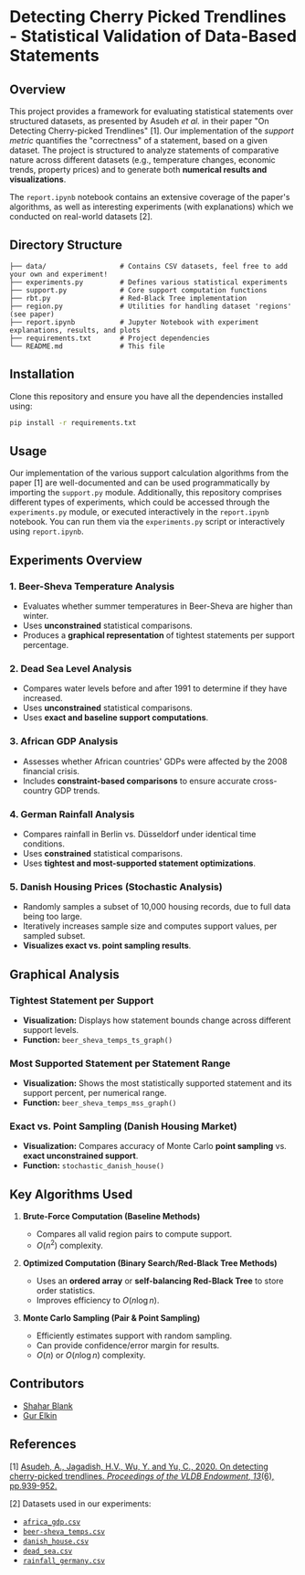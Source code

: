 # **Detecting Cherry Picked Trendlines - Statistical Validation of Data-Based Statements**

## **Overview**
This project provides a framework for evaluating statistical statements over structured datasets, as presented by Asudeh *et al.* in their paper "On Detecting Cherry-picked Trendlines" \[1\]. Our implementation of the *support metric* quantifies the "correctness" of a statement, based on a given dataset.
The project is structured to analyze statements of comparative nature across different datasets (e.g., temperature changes, economic trends, property prices) and to generate both **numerical results and visualizations**.

The `report.ipynb` notebook contains an extensive coverage of the paper's algorithms, as well as  interesting experiments (with explanations) which we conducted on real-world datasets \[2\].

## **Directory Structure**
```
├── data/                  # Contains CSV datasets, feel free to add your own and experiment!
├── experiments.py         # Defines various statistical experiments
├── support.py             # Core support computation functions
├── rbt.py                 # Red-Black Tree implementation
├── region.py              # Utilities for handling dataset 'regions' (see paper)
├── report.ipynb           # Jupyter Notebook with experiment explanations, results, and plots
├── requirements.txt       # Project dependencies
└── README.md              # This file
```

## **Installation**
Clone this repository and ensure you have all the dependencies installed using:
```bash
pip install -r requirements.txt
```

## **Usage**
Our implementation of the various support calculation algorithms from the paper \[1\] are well-documented and can be used programmatically by importing the `support.py` module.
Additionally, this repository comprises different types of experiments, which could be accessed through the `experiments.py` module, or executed interactively in the `report.ipynb` notebook. You can run them via the `experiments.py` script or interactively using `report.ipynb`.

## **Experiments Overview**
### **1. Beer-Sheva Temperature Analysis**
- Evaluates whether summer temperatures in Beer-Sheva are higher than winter.
- Uses **unconstrained** statistical comparisons.
- Produces a **graphical representation** of tightest statements per support percentage.

### **2. Dead Sea Level Analysis**
- Compares water levels before and after 1991 to determine if they have increased.
- Uses **unconstrained** statistical comparisons.
- Uses **exact and baseline support computations**.

### **3. African GDP Analysis**
- Assesses whether African countries' GDPs were affected by the 2008 financial crisis.
- Includes **constraint-based comparisons** to ensure accurate cross-country GDP trends.

### **4. German Rainfall Analysis**
- Compares rainfall in Berlin vs. Düsseldorf under identical time conditions.
- Uses **constrained** statistical comparisons.
- Uses **tightest and most-supported statement optimizations**.

### **5. Danish Housing Prices (Stochastic Analysis)**
- Randomly samples a subset of 10,000 housing records, due to full data being too large.
- Iteratively increases sample size and computes support values, per sampled subset.
- **Visualizes exact vs. point sampling results**.

## **Graphical Analysis**
### **Tightest Statement per Support**
- **Visualization:** Displays how statement bounds change across different support levels.
- **Function:** `beer_sheva_temps_ts_graph()`

### **Most Supported Statement per Statement Range**
- **Visualization:** Shows the most statistically supported statement and its support percent, per numerical range.
- **Function:** `beer_sheva_temps_mss_graph()`

### **Exact vs. Point Sampling (Danish Housing Market)**
- **Visualization:** Compares accuracy of Monte Carlo **point sampling** vs. **exact unconstrained support**.
- **Function:** `stochastic_danish_house()`

## **Key Algorithms Used**
1. **Brute-Force Computation (Baseline Methods)**
   - Compares all valid region pairs to compute support.
   - $O(n^2)$ complexity.

2. **Optimized Computation (Binary Search/Red-Black Tree Methods)**
   - Uses an **ordered array** or **self-balancing Red-Black Tree** to store order statistics.
   - Improves efficiency to $O(n \log n)$.

3. **Monte Carlo Sampling (Pair & Point Sampling)**
   - Efficiently estimates support with random sampling.
   - Can provide confidence/error margin for results.
   - $O(n)$ or $O(n \log n)$ complexity.

## **Contributors**
   - [Shahar Blank](https://github.com/BlankShahar)
   - [Gur Elkin](https://github.com/gurelkin)

## **References**
\[1\] [Asudeh, A., Jagadish, H.V., Wu, Y. and Yu, C., 2020. On detecting cherry-picked trendlines. _Proceedings of the VLDB Endowment_, _13_(6), pp.939-952.](https://www.vldb.org/pvldb/vol13/p939-asudeh.pdf)

\[2\] Datasets used in our experiments:
- [`africa_gdp.csv`](https://www.kaggle.com/datasets/stealthtechnologies/gdp-growth-of-african-countries/data)
- [`beer-sheva_temps.csv`](???)
- [`danish_house.csv`](https://www.kaggle.com/datasets/martinfrederiksen/danish-residential-housing-prices-1992-2024?select=DKHousingPricesSample100k.csv)
- [`dead_sea.csv`](https://data.gov.il/dataset/https-www-data-gov-il-dataset-683/resource/823479b4-4771-43d8-9189-6a2a1dcaaf10)
- [`rainfall_germany.csv`](https://www.kaggle.com/datasets/heidarmirhajisadati/germany-city-rainfall-data)
